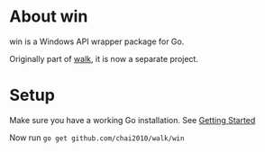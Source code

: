 About win
=========

win is a Windows API wrapper package for Go.

Originally part of [walk](https://github.com/chai2010/walk), it is now a separate
project.

Setup
=====

Make sure you have a working Go installation.
See [Getting Started](http://golang.org/doc/install.html)

Now run `go get github.com/chai2010/walk/win`

